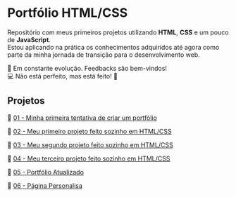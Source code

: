 # Portfólio HTML/CSS

Repositório com meus primeiros projetos utilizando **HTML**, **CSS** e um pouco de **JavaScript**.  
Estou aplicando na prática os conhecimentos adquiridos até agora como parte da minha jornada de transição para o desenvolvimento web.

🚧 Em constante evolução. Feedbacks são bem-vindos!  
💻 Não está perfeito, mas está feito! 🚀

## Projetos

🔗 [01 - Minha primeira tentativa de criar um portfólio](https://robsonbernardino.github.io/portifolio-html-css/001-meu-portfolio/)

🔗 [02 - Meu primeiro projeto feito sozinho em HTML/CSS](https://robsonbernardino.github.io/portifolio-html-css/002-curiosidades-do-espa%C3%A7o/index.html)

🔗 [03 - Meu segundo projeto feito sozinho em HTML/CSS](https://robsonbernardino.github.io/portifolio-html-css/003-cordel-moderno/index.html
)

🔗 [04 - Meu terceiro projeto feito sozinho em HTML/CSS](https://robsonbernardino.github.io/portifolio-html-css/004-desafio-curso-js/index.html
)

🔗 [05 - Portfólio Atualizado](https://robsonbernardino.github.io/portifolio-html-css/005-Portifólio-Atualizado/index.html
)

🔗 [06 - Página Personalisa](https://robsonbernardino.github.io/portifolio-html-css/personalisa/index.html
)
